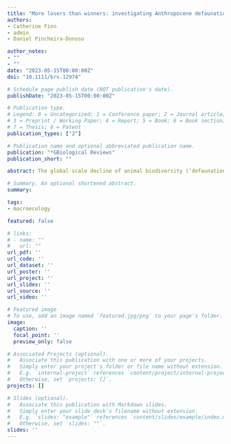 ```yaml
---
title: "More losers than winners: investigating Anthropocene defaunation through the diversity of population trends"
authors:
- Catherine Finn
- admin
- Daniel Pincheira-Donoso

author_notes:
- ""
- ""
date: "2023-05-15T00:00:00Z"
doi: "10.1111/brv.12974"

# Schedule page publish date (NOT publication's date).
publishDate: "2023-05-15T00:00:00Z"

# Publication type.
# Legend: 0 = Uncategorized; 1 = Conference paper; 2 = Journal article;
# 3 = Preprint / Working Paper; 4 = Report; 5 = Book; 6 = Book section;
# 7 = Thesis; 8 = Patent
publication_types: ["2"]

# Publication name and optional abbreviated publication name.
publication: "*GBiological Reviews"
publication_short: ""

abstract: The global-scale decline of animal biodiversity (‘defaunation’) represents one of the most alarming consequences of human impacts on the planet. The quantification of this extinction crisis has traditionally relied on the use of IUCN Red List conservation categories assigned to each assessed species. This approach reveals that a quarter of the world's animal species are currently threatened with extinction, and ~1% have been declared extinct. However, extinctions are preceded by progressive population declines through time that leave demographic ‘footprints’ that can alert us about the trajectories of species towards extinction. Therefore, an exclusive focus on IUCN conservation categories, without consideration of dynamic population trends, may underestimate the true extent of the processes of ongoing extinctions across nature. In fact, emerging evidence (e.g. the Living Planet Report), reveals a widespread tendency for sustained demographic declines (an average 69% decline in population abundances) of species globally. Yet, animal species are not only declining. Many species worldwide exhibit stable populations, while others are even thriving. Here, using population trend data for >71,000 animal species spanning all five groups of vertebrates (mammals, birds, reptiles, amphibians and fishes) and insects, we provide a comprehensive global-scale assessment of the diversity of population trends across species undergoing not only declines, but also population stability and increases. We show a widespread global erosion of species, with 48% undergoing declines, while 49% and 3% of species currently remain stable or are increasing, respectively. Geographically, we reveal an intriguing pattern similar to that of threatened species, whereby declines tend to concentrate around tropical regions, whereas stability and increases show a tendency to expand towards temperate climates. Importantly, we find that for species currently classed by the IUCN Red List as ‘non-threatened’, 33% are declining. Critically, in contrast with previous mass extinction events, our assessment shows that the Anthropocene extinction crisis is undergoing a rapid biodiversity imbalance, with levels of declines (a symptom of extinction) greatly exceeding levels of increases (a symptom of ecological expansion and potentially of evolution) for all groups. Our study contributes a further signal indicating that global biodiversity is entering a mass extinction, with ecosystem heterogeneity and functioning, biodiversity persistence, and human well-being under increasing threat.

# Summary. An optional shortened abstract.
summary:

tags:
- macroecology

featured: false

# links:
# - name: ""
#   url: ""
url_pdf: ''
url_code: ''
url_dataset: ''
url_poster: ''
url_project: ''
url_slides: ''
url_source: ''
url_video: ''

# Featured image
# To use, add an image named `featured.jpg/png` to your page's folder.
image:
  caption: ''
  focal_point: ''
  preview_only: false

# Associated Projects (optional).
#   Associate this publication with one or more of your projects.
#   Simply enter your project's folder or file name without extension.
#   E.g. `internal-project` references `content/project/internal-project/index.md`.
#   Otherwise, set `projects: []`.
projects: []

# Slides (optional).
#   Associate this publication with Markdown slides.
#   Simply enter your slide deck's filename without extension.
#   E.g. `slides: "example"` references `content/slides/example/index.md`.
#   Otherwise, set `slides: ""`.
slides: ''
---
```

